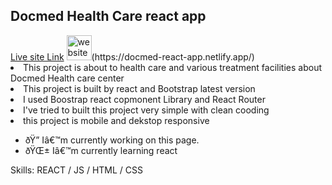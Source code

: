 <h2>Docmed Health Care react app</h2>
<a href="https://docmed-react-app.netlify.app/" target="_blank">Live site Link</a>
<img src='https://cdn.jsdelivr.net/npm/simple-icons@3.0.1/icons/icloud.svg' alt='website' height='40'>(https://docmed-react-app.netlify.app/)
<li>This project is about to health care and various treatment facilities about Docmed Health care center</li>
<li>This project is built by react and Bootstrap latest version </li>
<li>I used Boostrap react copmonent Library and React Router</li>
<li>I've tried to built this project very simple with clean cooding</li>
<li>this project is mobile and dekstop responsive</li>

- ðŸ”­ Iâ€™m currently working on this page. 
- ðŸŒ± Iâ€™m currently learning react 

Skills: REACT / JS / HTML / CSS